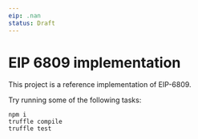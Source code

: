```yaml
---
eip: .nan
status: Draft
---
```


# EIP 6809 implementation

This project is a reference implementation of EIP-6809.

Try running some of the following tasks:

```shell
npm i
truffle compile
truffle test
```
